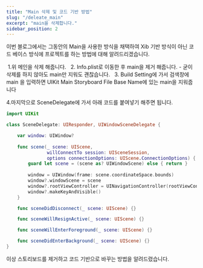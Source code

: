 ```yaml
---
title: "Main 삭제 및 코드 기반 방법"
slug: "/deleate_main"
excerpt: "main을 삭제합니다."
sidebar_position: 2
---
```


이번 블로그에서는 그동안의 Main을 사용한 방식을 채택하여 Xib 기반 방식이 아닌 코드 베이스 방식에 프로젝트를 하는 방법에 대해 알려드리겠습니다.

<img src="https://i.imghippo.com/files/8APbf1722920615.png" alt="" border="0"/>
1.위 메인을 삭제 해줍니다.

<img src="https://i.imghippo.com/files/jvaxd1722920655.png" alt="" border="0"/>
<img src="https://i.imghippo.com/files/fSbp11722920774.png" alt="" border="0"/>
2. Info.plist로 이동한 후 main을 제거 해줍니다.
    - 굳이 삭제를 하지 않아도 main만 지워도 괜찮습니다.

<img src="https://i.imghippo.com/files/ml0lh1722920943.png" alt="" border="0"/>
<img src="https://i.imghippo.com/files/q9oI41722920960.png" alt="" border="0"/>
3. Build Setting에 가서 검색창에 main 을 입력하면 UIKit Main Storyboard File Base Name에 있는 main을 지워줍니다

4.마지막으로 SceneDelegate에 가서 아래 코드를 붙여넣기 해주면 됩니다.
```swift
import UIKit

class SceneDelegate: UIResponder, UIWindowSceneDelegate {

    var window: UIWindow?
    
    func scene(_ scene: UIScene,
               willConnectTo session: UISceneSession,
               options connectionOptions: UIScene.ConnectionOptions) {
        guard let scene = (scene as? UIWindowScene) else { return }
        
        window = UIWindow(frame: scene.coordinateSpace.bounds)
        window?.windowScene = scene
        window?.rootViewController = UINavigationController(rootViewController: ViewController())
        window?.makeKeyAndVisible()
    }

    func sceneDidDisconnect(_ scene: UIScene) {}

    func sceneWillResignActive(_ scene: UIScene) {}

    func sceneWillEnterForeground(_ scene: UIScene) {}

    func sceneDidEnterBackground(_ scene: UIScene) {}
}
```

이상 스토리보드를 제거하고 코드 기반으로 바꾸는 방법을 알려드렸습니다.